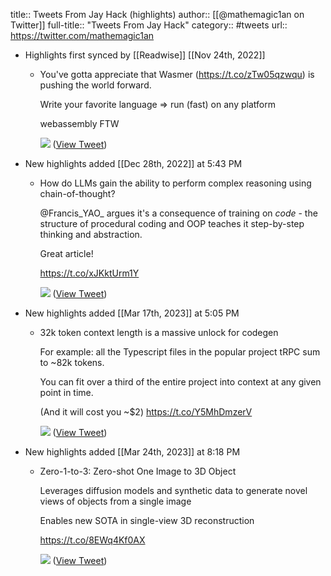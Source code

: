 title:: Tweets From Jay Hack (highlights)
author:: [[@mathemagic1an on Twitter]]
full-title:: "Tweets From Jay Hack"
category:: #tweets
url:: https://twitter.com/mathemagic1an

- Highlights first synced by [[Readwise]] [[Nov 24th, 2022]]
	- You've gotta appreciate that Wasmer (https://t.co/zTw05qzwqu) is pushing the world forward.
	  
	  Write your favorite language => run (fast) on any platform
	  
	  webassembly FTW 
	  
	  ![](https://pbs.twimg.com/media/FiRSaSbXEA8GBwj.jpg) ([View Tweet](https://twitter.com/mathemagic1an/status/1595490931507138583))
- New highlights added [[Dec 28th, 2022]] at 5:43 PM
	- How do LLMs gain the ability to perform complex reasoning using chain-of-thought?
	  
	  @Francis_YAO_ argues it's a consequence of training on *code* - the structure of procedural coding and OOP teaches it step-by-step thinking and abstraction.
	  
	  Great article!
	  
	  https://t.co/xJKktUrm1Y 
	  
	  ![](https://pbs.twimg.com/media/Fk_ibz1XwAAFgRp.jpg) ([View Tweet](https://twitter.com/mathemagic1an/status/1607752920514138112))
- New highlights added [[Mar 17th, 2023]] at 5:05 PM
	- 32k token context length is a massive unlock for codegen
	  
	  For example: all the Typescript files in the popular project tRPC sum to ~82k tokens.
	  
	  You can fit over a third of the entire project into context at any given point in time.
	  
	  (And it will cost you ~$2) https://t.co/Y5MhDmzerV 
	  
	  ![](https://pbs.twimg.com/media/FrR_mHnaIAABH1V.png) ([View Tweet](https://twitter.com/mathemagic1an/status/1636073153977016320))
- New highlights added [[Mar 24th, 2023]] at 8:18 PM
	- Zero-1-to-3: Zero-shot One Image to 3D Object
	  
	  Leverages diffusion models and synthetic data to generate novel views of objects from a single image
	  
	  Enables new SOTA in single-view 3D reconstruction
	  
	  https://t.co/8EWq4Kf0AX 
	  
	  ![](https://pbs.twimg.com/media/FruMHcgaMAAQBVz.jpg) ([View Tweet](https://twitter.com/mathemagic1an/status/1638057591187324930))